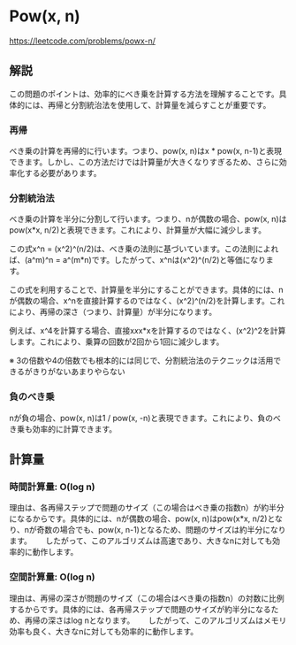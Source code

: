 # Pow(x, n)
https://leetcode.com/problems/powx-n/


## 解説
この問題のポイントは、効率的にべき乗を計算する方法を理解することです。具体的には、再帰と分割統治法を使用して、計算量を減らすことが重要です。

### 再帰
べき乗の計算を再帰的に行います。つまり、pow(x, n)はx * pow(x, n-1)と表現できます。しかし、この方法だけでは計算量が大きくなりすぎるため、さらに効率化する必要があります。

### 分割統治法
べき乗の計算を半分に分割して行います。つまり、nが偶数の場合、pow(x, n)はpow(x*x, n/2)と表現できます。これにより、計算量が大幅に減少します。

この式x^n = (x^2)^(n/2)は、べき乗の法則に基づいています。この法則によれば、(a^m)^n = a^(m*n)です。したがって、x^nは(x^2)^(n/2)と等価になります。

この式を利用することで、計算量を半分にすることができます。具体的には、nが偶数の場合、x^nを直接計算するのではなく、(x^2)^(n/2)を計算します。これにより、再帰の深さ（つまり、計算量）が半分になります。

例えば、x^4を計算する場合、直接x*x*x*xを計算するのではなく、(x^2)^2を計算します。これにより、乗算の回数が2回から1回に減少します。

※ 3の倍数や4の倍数でも根本的には同じで、分割統治法のテクニックは活用できるがきりがないあまりやらない

### 負のべき乗
nが負の場合、pow(x, n)は1 / pow(x, -n)と表現できます。これにより、負のべき乗も効率的に計算できます。


## 計算量

### 時間計算量: O(log n)
理由は、各再帰ステップで問題のサイズ（この場合はべき乗の指数n）が約半分になるからです。具体的には、nが偶数の場合、pow(x, n)はpow(x*x, n/2)となり、nが奇数の場合でも、pow(x, n-1)となるため、問題のサイズは約半分になります。　　
したがって、このアルゴリズムは高速であり、大きなnに対しても効率的に動作します。

### 空間計算量: O(log n)
理由は、再帰の深さが問題のサイズ（この場合はべき乗の指数n）の対数に比例するからです。具体的には、各再帰ステップで問題のサイズが約半分になるため、再帰の深さはlog nとなります。　　
したがって、このアルゴリズムはメモリ効率も良く、大きなnに対しても効率的に動作します。